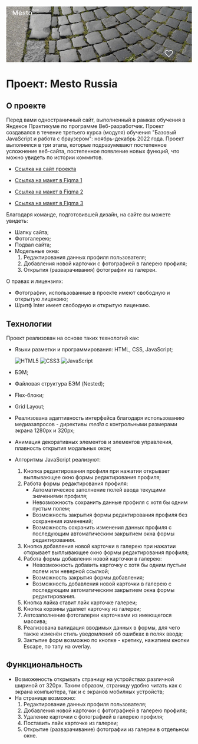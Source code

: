 ![Проект: Путешествие по России](./images/readme.png)
# Проект: Mesto Russia

## О проекте
Перед вами одностраничный сайт, выполненный в рамках обучения в Яндексе Практикуме
по программе Веб-разработчик.
Проект создавался в течение третьего курса (модуля) обучения "Базовый JavaScript и работа с браузером": ноябрь-декабрь 2022 года.
Проект выполнялся в три этапа, которые подразумевают постепенное усложнение веб-сайта, постепенное появление новых функций, что можно увидеть по истории коммитов.


* [Ссылка на сайт проекта](https://eliseye.github.io/mesto/index.html)

* [Ссылка на макет в Figma 1](https://www.figma.com/file/2cn9N9jSkmxD84oJik7xL7/JavaScript.-Sprint-4?node-id=0%3A1)

* [Ссылка на макет в Figma 2](https://www.figma.com/file/bjyvbKKJN2naO0ucURl2Z0/JavaScript.-Sprint-5?node-id=0%3A1)

* [Ссылка на макет в Figma 3](https://www.figma.com/file/kRVLKwYG3d1HGLvh7JFWRT/JavaScript.-Sprint-6?node-id=0%3A1)


Благодаря команде, подготовившей дизайн, на сайте вы можете увидеть:

* Шапку сайта;
* Фотогалерею;
* Подвал сайта;
* Модельные окна:
    1) Редактирования данных профиля пользователя;
    2) Добавления новой карточки с фотографией в галерею профиля;
    3) Открытия (разварачивания) фотографии из галереи.

О правах и лицензиях:

* Фотографии, использованные в проекте имеют свободную и открытую лицензию;
* Шритф Inter имеет свободную и открытую лицензию.

## Технологии

Проект реализован на основе таких технологий как:

* Языки разметки и программирования: HTML, CSS, JavaScript;

  ![HTML5](https://img.shields.io/badge/html5-%23E34F26.svg?style=for-the-badge&logo=html5&logoColor=white) ![CSS3](https://img.shields.io/badge/css3-%231572B6.svg?style=for-the-badge&logo=css3&logoColor=white) ![JavaScript](https://img.shields.io/badge/javascript-%23323330.svg?style=for-the-badge&logo=javascript&logoColor=%23F7DF1E)
* БЭМ;
* Файловая структура БЭМ (Nested);
* Flex-блоки;
* Grid Layout;
* Реализована адаптивность интерфейса благодаря использованию медиазапросов - директивы *media*
  с контрольными размерами экрана 1280px и 320px;
* Анимация декоративных элементов и элементов управления, плавность открытия модальных окон;
* Алгоритмы JavaScript реализуют:

  1) Кнопка редактирования профиля при нажатии открывает выплывающее окно формы редактирования профиля;
  2) Работа формы редактирования профиля:
      * Автоматическое заполнение полей ввода текущими значениями профиля;
      * Невозможность сохранить данные профиля с хотя бы одним пустым полем;
      * Возможность закрытия формы редактирования профиля без сохранения изменений;
      * Возможность сохранить изменения данных профиля с последующим автоматическим закрытием окна формы редактирования.
  3) Кнопка добавления новой карточки в галерею при нажатии открывает выплывающее окно формы редактирования профиля;
  4) Работа формы добавления новой карточки в галерею:
      * Невозможность добавить карточку с хотя бы одним пустым полем или неверной ссылкой;
      * Возможность закрытия формы добавления;
      * Возможность добавления новой карточки в галерею с последующим автоматическим закрытием окна формы редактирования.
  5) Кнопка лайка ставит лайк карточке галереи;
  6) Кнопка корзины удаляет карточку из галереи;
  7) Автозаполнение фотогалереи карточками из имеющегося массива;
  8) Реализована валидация вводимых данных в формы, для чего также изменён стиль уведомлений об ошибках в полях ввода;
  9) Зактытие форм возможно по кнопке - кретику, нажатием кнопки Escape, по тапу на overlay.

## Функциональность

* Возможеность открывать страницу на устройствах различной шириной от 320px.
  Таким образом, страницу удобно читать как с экрана компьютера, так и с экранов мобилных устройств;
* На странице возможно:
    1) Редактирование данных профиля пользователя;
    2) Добавления новой карточки с фотографией в галерею профиля;
    3) Удаление карточки с фотографией в галерею профиля;
    4) Поставить лайк карточке из галереи;
    5) Открытие (разварачивание) фотографии из галереи в отдельном окне.



